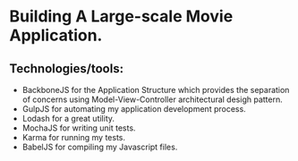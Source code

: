 # Building A Large-scale Movie Application.

## Technologies/tools:
  * BackboneJS for the Application Structure which provides the separation
    of concerns using Model-View-Controller architectural desigh pattern.
  * GulpJS for automating my application development process.
  * Lodash for a great utility.
  * MochaJS for writing unit tests.
  * Karma for running my tests.
  * BabelJS for compiling my Javascript files.